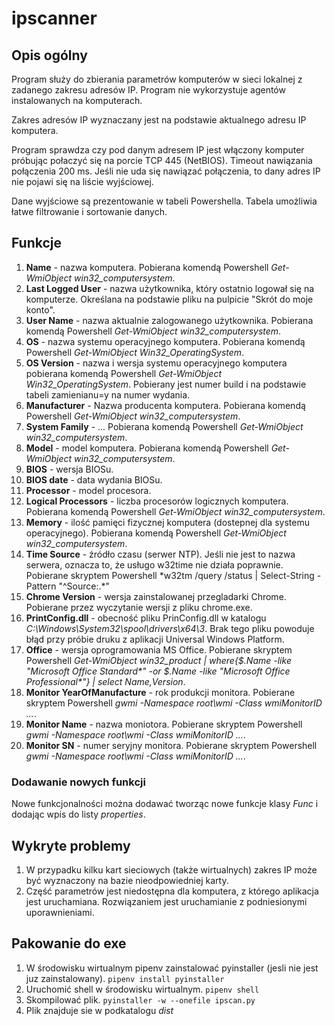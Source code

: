 # ipscanner

## Opis ogólny
Program służy do zbierania parametrów komputerów w sieci lokalnej z zadanego zakresu adresów IP. Program nie wykorzystuje agentów instalowanych na komputerach.

Zakres adresów IP wyznaczany jest na podstawie aktualnego adresu IP komputera.

Program sprawdza czy pod danym adresem IP jest włączony komputer próbując połaczyć się na porcie TCP 445 (NetBIOS). Timeout nawiązania połączenia 200 ms. Jeśli nie uda się nawiązać połączenia, to dany adres IP nie pojawi się na liście wyjściowej.

Dane wyjściowe są prezentowanie w tabeli Powershella. Tabela umożliwia łatwe filtrowanie i sortowanie danych.

## Funkcje
1. **Name** - nazwa komputera. Pobierana komendą Powershell *Get-WmiObject win32_computersystem*.
1. **Last Logged User** - nazwa użytkownika, który ostatnio logował się na komputerze. Określana na podstawie pliku na pulpicie "Skrót do moje konto".
1. **User Name** - nazwa aktualnie zalogowanego użytkownika. Pobierana komendą Powershell *Get-WmiObject win32_computersystem*.
1. **OS** - nazwa systemu operacyjnego komputera. Pobierana komendą Powershell *Get-WmiObject Win32_OperatingSystem*.
1. **OS Version** - nazwa i wersja systemu operacyjnego komputera pobierana komendą Powershell *Get-WmiObject Win32_OperatingSystem*. Pobierany jest numer build i na podstawie tabeli zamienianu=y na numer wydania.
1. **Manufacturer** - Nazwa producenta komputera. Pobierana komendą Powershell *Get-WmiObject win32_computersystem*.
1. **System Family** - ... Pobierana komendą Powershell *Get-WmiObject win32_computersystem*.
1. **Model** - model komputera. Pobierana komendą Powershell *Get-WmiObject win32_computersystem*.
1. **BIOS** - wersja BIOSu.
1. **BIOS date** - data wydania BIOSu.
2. **Processor** - model procesora.
3. **Logical Processors** - liczba procesorów logicznych komputera. Pobierana komendą Powershell *Get-WmiObject win32_computersystem*.
4. **Memory** - ilość pamięci fizycznej komputera (dostepnej dla systemu operacyjnego). Pobierana komendą Powershell *Get-WmiObject win32_computersystem*.
5. **Time Source** - źródło czasu (serwer NTP). Jeśli nie jest to nazwa serwera, oznacza to, że usługo w32time nie działa poprawnie. Pobierane skryptem Powershell *w32tm /query /status | Select-String -Pattern "^Source:.\*"
6. **Chrome Version** - wersja zainstalowanej przegladarki Chrome. Pobierane przez wyczytanie wersji z pliku chrome.exe. 
7. **PrintConfig.dll** - obecność pliku PrinConfig.dll w katalogu *C:\Windows\System32\spool\drivers\x64\3*. Brak tego pliku powoduje błąd przy próbie druku z aplikacji Universal Windows Platform.
8. **Office** - wersja oprogramowania MS Office. Pobierane skryptem Powershell *Get-WmiObject win32_product | where{$_.Name -like "Microsoft Office Standard\*" -or $_.Name -like "Microsoft Office Professional\*"} | select Name,Version*.
9. **Monitor YearOfManufacture** - rok produkcji monitora. Pobierane skryptem Powershell *gwmi -Namespace root\\wmi -Class wmiMonitorID ...*.
10. **Monitor Name** - nazwa moniotora. Pobierane skryptem Powershell *gwmi -Namespace root\\wmi -Class wmiMonitorID ...*.
11. **Monitor SN** - numer seryjny monitora. Pobierane skryptem Powershell *gwmi -Namespace root\\wmi -Class wmiMonitorID ...*.

### Dodawanie nowych funkcji
Nowe funkcjonalności można dodawać tworząc nowe funkcje klasy *Func* i dodając wpis do listy *properties*.

## Wykryte problemy
1. W przypadku kilku kart sieciowych (także wirtualnych) zakres IP może być wyznaczony na bazie nieodpowiedniej karty.
2. Część parametrów jest niedostępna dla komputera, z którego aplikacja jest uruchamiana. Rozwiązaniem jest uruchamianie z podniesionymi uporawnieniami.

## Pakowanie do exe
1. W środowisku wirtualnym pipenv zainstalować pyinstaller (jesli nie jest juz zainstalowany).
`pipenv install pyinstaller`
1. Uruchomić shell w środowisku wirtualnym.
`pipenv shell`
1. Skompilować plik.
`pyinstaller -w --onefile ipscan.py`
1. Plik znajduje sie w podkatalogu *dist*
